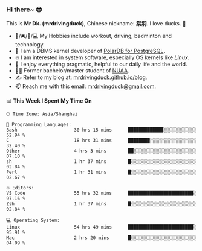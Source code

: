 ### Hi there~ 😎

This is **Mr Dk. (mrdrivingduck)**, Chinese nickname: **棠羽**. I love ducks. 🦆

- 💪/🚘/🏸/💻 My Hobbies include workout, driving, badminton and technology.
- 🍊 I am a DBMS kernel developer of [PolarDB for PostgreSQL](https://github.com/ApsaraDB/PolarDB-for-PostgreSQL).
- 🔥 I am interested in system software, especially OS kernels like *Linux*.
- 🔧 I enjoy everything pragmatic, helpful to our daily life and the world.
- 👨‍🎓 Former bachelor/master student of [NUAA](https://en.wikipedia.org/wiki/Nanjing_University_of_Aeronautics_and_Astronautics).
- ✍ Refer to my blog at: [mrdrivingduck.github.io/blog](https://mrdrivingduck.github.io/blog/).
- 📫 Reach me with this email: [mrdrivingduck@gmail.com](mailto:mrdrivingduck@gmail.com).

<!--START_SECTION:waka-->
📊 **This Week I Spent My Time On** 

```text
🕑︎ Time Zone: Asia/Shanghai

💬 Programming Languages: 
Bash                     30 hrs 15 mins      █████████████░░░░░░░░░░░░   52.94 % 
C                        18 hrs 31 mins      ████████░░░░░░░░░░░░░░░░░   32.40 % 
Other                    4 hrs 3 mins        ██░░░░░░░░░░░░░░░░░░░░░░░   07.10 % 
sh                       1 hr 37 mins        █░░░░░░░░░░░░░░░░░░░░░░░░   02.84 % 
Perl                     1 hr 31 mins        █░░░░░░░░░░░░░░░░░░░░░░░░   02.67 % 

🔥 Editors: 
VS Code                  55 hrs 32 mins      ████████████████████████░   97.16 % 
Zsh                      1 hr 37 mins        █░░░░░░░░░░░░░░░░░░░░░░░░   02.84 % 

💻 Operating System: 
Linux                    54 hrs 49 mins      ████████████████████████░   95.91 % 
Mac                      2 hrs 20 mins       █░░░░░░░░░░░░░░░░░░░░░░░░   04.09 % 
```


<!--END_SECTION:waka-->

<!-- ![Mr Dk.'s GitHub Stats](https://github-readme-stats.vercel.app/api?username=mrdrivingduck&count_private&show_icons=true&theme=buefy) -->

<!-- ![Most Used Languages](https://github-readme-stats.vercel.app/api/top-langs/?username=mrdrivingduck&exclude_repo=mips32-CPU,snort-tcp-socket&theme=buefy&layout=compact&langs_count=10) -->


<!--
**mrdrivingduck/mrdrivingduck** is a ✨ _special_ ✨ repository because its `README.md` (this file) appears on your GitHub profile.

Here are some ideas to get you started:

- 🔭 I’m currently working on ...
- 🌱 I’m currently learning ...
- 👯 I’m looking to collaborate on ...
- 🤔 I’m looking for help with ...
- 💬 Ask me about ...
- 📫 How to reach me: ...
- 😄 Pronouns: ...
- ⚡ Fun fact: ...
-->
